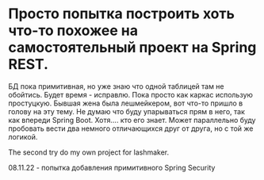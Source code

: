 # Просто попытка построить хоть что-то похожее на самостоятельный проект на Spring REST. 
БД пока примитивная, но уже знаю что одной таблицей там не обойтись. Будет время - исправлю. Пока просто как каркас использую простуцкую.
Бывшая жена была лешмейкером, вот что-то пришло в голову на эту тему. 
Не думаю что буду упарываться прям в него, так как впереди Spring Boot. Хотя.... кто его знает. 
Может параллельно буду пробовать вести два немного отличающихся друг от друга, но с той же логикой.

The second try do my own project for lashmaker. 

08.11.22 - попытка добавления примитивного Spring Security
